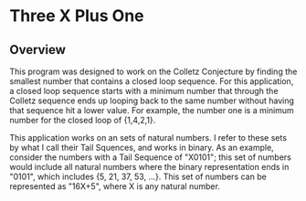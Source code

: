 # Three X Plus One

## Overview


This program was designed to work on the Colletz Conjecture by finding the smallest number that contains a closed loop sequence.  For this application, a closed loop sequence starts with a minimum number that through the Colletz sequence ends up looping back to the same number without having that sequence hit a lower value.  For example, the number one is a minimum number for the closed loop of {1,4,2,1}.

This application works on an sets of natural numbers.  I refer to these sets by what I call their Tail Squences, and works in binary.  As an example, consider the numbers with a Tail Sequence of "X0101"; this set of numbers would include all natural numbers where the binary representation ends in "0101", which includes {5, 21, 37, 53, ...}.  This set of numbers can be represented as "16X+5", where X is any natural number.



